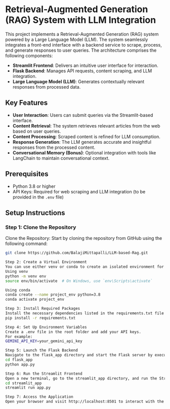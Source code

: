 # Retrieval-Augmented Generation (RAG) System with LLM Integration

This project implements a Retrieval-Augmented Generation (RAG) system powered by a Large Language Model (LLM). The system seamlessly integrates a front-end interface with a backend service to scrape, process, and generate responses to user queries. The architecture comprises the following components:

- **Streamlit Frontend**: Delivers an intuitive user interface for interaction.
- **Flask Backend**: Manages API requests, content scraping, and LLM integration.
- **Large Language Model (LLM)**: Generates contextually relevant responses from processed data.

## Key Features  
- **User Interaction**: Users can submit queries via the Streamlit-based interface.  
- **Content Retrieval**: The system retrieves relevant articles from the web based on user queries.  
- **Content Processing**: Scraped content is refined for LLM consumption.  
- **Response Generation**: The LLM generates accurate and insightful responses from the processed content.  
- **Conversational Memory (Bonus)**: Optional integration with tools like LangChain to maintain conversational context.

## Prerequisites  
- Python 3.8 or higher  
- API Keys: Required for web scraping and LLM integration (to be provided in the `.env` file)

## Setup Instructions  

### Step 1: Clone the Repository  
Clone the Repository: Start by cloning the repository from GitHub using the following command:  
```bash
git clone https://github.com/BalajiMittapalli/LLM-based-Rag.git

Step 2: Create a Virtual Environment
You can use either venv or conda to create an isolated environment for this project.
Using venv
python -m venv env
source env/bin/activate  # On Windows, use `env\Scripts\activate`

Using conda
conda create --name project_env python=3.8
conda activate project_env

Step 3: Install Required Packages
Install the necessary dependencies listed in the requirements.txt file by running
pip install -r requirements.txt

Step 4: Set Up Environment Variables
Create a .env file in the root folder and add your API keys.
For example:
GEMINI_API_KEY=your_gemini_api_key

Step 5: Launch the Flask Backend
Navigate to the flask_app directory and start the Flask server by executing:
cd flask_app
python app.py

Step 6: Run the Streamlit Frontend
Open a new terminal, go to the streamlit_app directory, and run the Streamlit app:
cd streamlit_app
streamlit run app.py

Step 7: Access the Application
Open your browser and visit http://localhost:8501 to interact with the system by entering your queries.

